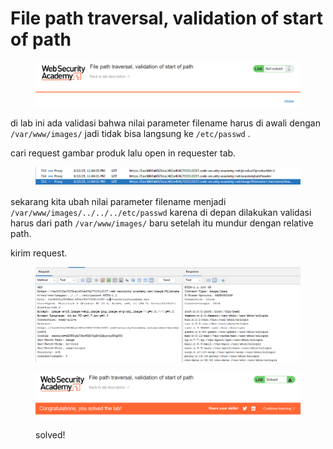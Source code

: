 # File path traversal, validation of start of path

<figure><img src="../../../.gitbook/assets/image (17).png" alt=""><figcaption></figcaption></figure>

di lab ini ada validasi bahwa nilai parameter filename harus di awali dengan `/var/www/images/` jadi tidak bisa langsung ke `/etc/passwd` .

cari request gambar produk lalu open in requester tab.

<figure><img src="../../../.gitbook/assets/image (18).png" alt=""><figcaption></figcaption></figure>

sekarang kita ubah nilai parameter filename menjadi `/var/www/images/../../../etc/passwd` karena di depan dilakukan validasi harus dari path `/var/www/images/` baru setelah itu mundur dengan relative path.

kirim request.

<figure><img src="../../../.gitbook/assets/image (19).png" alt=""><figcaption></figcaption></figure>

<figure><img src="../../../.gitbook/assets/image (20).png" alt=""><figcaption><p>solved!</p></figcaption></figure>
